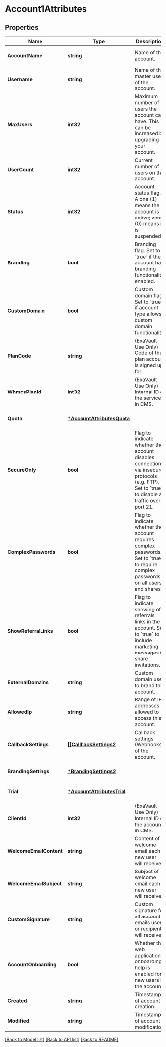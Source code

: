 # Account1Attributes

## Properties
Name | Type | Description | Notes
------------ | ------------- | ------------- | -------------
**AccountName** | **string** | Name of the account. | [optional] [default to null]
**Username** | **string** | Name of the master user of the account. | [optional] [default to null]
**MaxUsers** | **int32** | Maximum number of users the account can have. This can be increased by upgrading your account.  | [optional] [default to null]
**UserCount** | **int32** | Current number of users on the account. | [optional] [default to null]
**Status** | **int32** | Account status flag. A one (1) means the account is active; zero (0) means it is suspended. | [optional] [default to null]
**Branding** | **bool** | Branding flag. Set to &#x60;true&#x60; if the account has branding functionality enabled. | [optional] [default to null]
**CustomDomain** | **bool** | Custom domain flag. Set to &#x60;true&#x60; if account type allows custom domain functionality. | [optional] [default to null]
**PlanCode** | **string** | (ExaVault Use Only) Code of the plan account is signed up for. | [optional] [default to null]
**WhmcsPlanId** | **int32** | (ExaVault Use Only) Internal ID of the service in CMS. | [optional] [default to null]
**Quota** | [***AccountAttributesQuota**](AccountAttributes_quota.md) |  | [optional] [default to null]
**SecureOnly** | **bool** | Flag to indicate whether the account disables connections via insecure protocols (e.g. FTP). Set to &#x60;true&#x60; to disable all traffic over port 21. | [optional] [default to null]
**ComplexPasswords** | **bool** | Flag to indicate whether the account requires complex passwords. Set to &#x60;true&#x60; to require complex passwords on all users and shares. | [optional] [default to null]
**ShowReferralLinks** | **bool** | Flag to indicate showing of referrals links in the account. Set to &#x60;true&#x60; to include marketing messages in share invitations. | [optional] [default to null]
**ExternalDomains** | **string** | Custom domain used to brand this account. | [optional] [default to null]
**AllowedIp** | **string** | Range of IP addresses allowed to access this account. | [optional] [default to null]
**CallbackSettings** | [**[]CallbackSettings2**](CallbackSettings_2.md) | Callback settings (Webhooks) of the account. | [optional] [default to null]
**BrandingSettings** | [***BrandingSettings2**](BrandingSettings_2.md) |  | [optional] [default to null]
**Trial** | [***AccountAttributesTrial**](AccountAttributes_trial.md) |  | [optional] [default to null]
**ClientId** | **int32** | (ExaVault Use Only) Internal ID of the account in CMS. | [optional] [default to null]
**WelcomeEmailContent** | **string** | Content of welcome email each new user will receive. | [optional] [default to null]
**WelcomeEmailSubject** | **string** | Subject of welcome email each new user will receive. | [optional] [default to null]
**CustomSignature** | **string** | Custom signature for all account emails users or recipients will receive. | [optional] [default to null]
**AccountOnboarding** | **bool** | Whether the web application onboarding help is enabled for new users in the account. | [optional] [default to null]
**Created** | **string** | Timestamp of account creation. | [optional] [default to null]
**Modified** | **string** | Timestamp of account modification. | [optional] [default to null]

[[Back to Model list]](../README.md#documentation-for-models) [[Back to API list]](../README.md#documentation-for-api-endpoints) [[Back to README]](../README.md)

